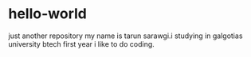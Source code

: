# hello-world
just another repository
my name is tarun sarawgi.i studying in galgotias university btech first year
i like to do coding.
